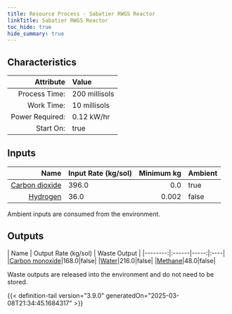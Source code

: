```yaml
---
title: Resource Process - Sabatier RWGS Reactor
linkTitle: Sabatier RWGS Reactor
toc_hide: true
hide_summary: true
---
```

<!-- This is generated by the MarsSim HelpGenertor, do not edit. -->

## Characteristics

| Attribute      | Value |
|--------:|:------|
|Process Time:|200 millisols|
|Work Time:|10 millisols|
|Power Required:|0.12 kW/hr|
|Start On:|true|

## Inputs
| Name      | Input Rate (kg/sol) | Minimum kg | Ambient |
|--------:|:------|-----:|:----|
|[Carbon dioxide](/docs/definitions/resource/carbon-dioxide)|396.0|0.0|true|
|[Hydrogen](/docs/definitions/resource/hydrogen)|36.0|0.002|false|

Ambient inputs are consumed from the environment.

## Outputs
| Name      | Output Rate (kg/sol) | Waste Output |
|--------:|:------|-----:|:----|
|[Carbon monoxide](/docs/definitions/resource/carbon-monoxide)|168.0|false|
|[Water](/docs/definitions/resource/water)|216.0|false|
|[Methane](/docs/definitions/resource/methane)|48.0|false|

Waste outputs are released into the environment and do not need to be stored.


{{< definition-tail version="3.9.0" generatedOn="2025-03-08T21:34:45.1684317" >}}



